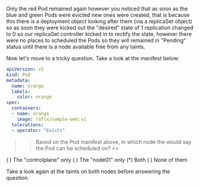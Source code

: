 Only the red Pod remained again however you noticed that as soon as the blue and green Pods were evicted new ones were created, that is because this there is a deployment object looking after them (via a replicaSet object) so as soon they were kicked out the "desired" state of 1 replication changed to 0 so our replicaSet controller kicked in to rectify the state, however there were no places to scheduled the Pods so they will remained in "Pending" status until there is a node available free from any taints.

Now let's move to a tricky question. Take a look at the manifest below:

```yaml
apiVersion: v1
kind: Pod
metadata:
  name: orange
  labels:
    color: orange
spec:
  containers:
  - name: orange
    image: raftx/sample-web:v1
  tolerations:
  - operator: "Exists"
```

>> Based on the Pod manifest above, in which node the would say the Pod can be scheduled on? <<

( ) The "controlplane"  only
( ) The "node01" only
(*) Both
( ) None of them

Take a look again at the taints on both nodes before answering the question.